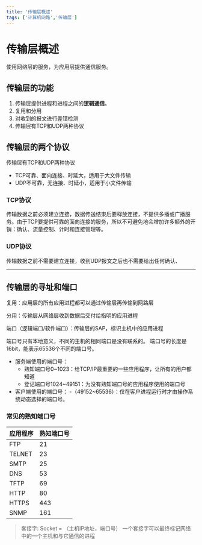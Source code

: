 ```yaml
---
title: '传输层概述'
tags: ['计算机网路','传输层']
---
```

# 传输层概述

使用网络层的服务，为应用层提供通信服务。

## 传输层的功能

1. 传输层提供进程和进程之间的**逻辑通信**。
2. 复用和分用
3. 对收到的报文进行差错检测
4. 传输层有TCP和UDP两种协议

## 传输层的两个协议

传输层有TCP和UDP两种协议

- TCP可靠、面向连接、时延大，适用于大文件传输
- UDP不可靠，无连接、时延小，适用于小文件传输

### TCP协议

传输数据之前必须建立连接，数据传送结束后要释放连接，不提供多播或广播服务。由于TCP要提供可靠的面向连接的服务，所以不可避免地会增加许多额外的开销：确认、流量控制、计时和连接管理等。

### UDP协议

传输数据之前不需要建立连接，收到UDP报文之后也不需要给出任何确认、

*****

## 传输层的寻址和端口

复用：应用层的所有应用进程都可以通过传输层再传输到网路层

分用：传输层从网络层收到数据后交付给指明的应用进程

端口（逻辑端口/软件端口）：传输层的SAP，标识主机中的应用进程

端口号只有本地意义，不同的主机的相同端口是没有联系的。
端口号的长度是16bit，能表示65536个不同的端口号。

- 服务端使用的端口号：
  - 熟知端口号0~1023：给TCP/IP最重要的一些应用程序，让所有的用户都知道
  - 登记端口号1024~49151：为没有熟知端口号的应用程序使用的端口号
- 客户端使用的端口号：
  -（49152~65536）：仅在客户进程运行时才由操作系统动态选择的端口号。

### 常见的熟知端口号

|应用程序|熟知端口号|
|-|-|
|FTP|21|
|TELNET|23|
|SMTP|25|
|DNS|53|
|TFTP|69|
|HTTP|80|
|HTTPS|443|
|SNMP|161|

> 套接字: Socket = （主机IP地址，端口号）
> 一个套接字可以最终标记网络中的一个主机和与它通信的进程
